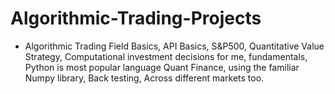 # Algorithmic-Trading-Projects
- Algorithmic Trading Field Basics, API Basics, S&amp;P500, Quantitative Value Strategy, Computational investment decisions for me, fundamentals, Python is most popular language Quant Finance, using the familiar Numpy library, Back testing, Across different markets too.
